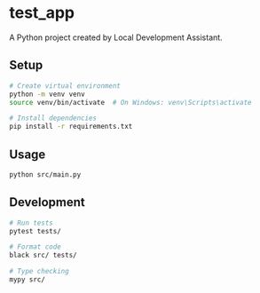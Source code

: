 # test_app

A Python project created by Local Development Assistant.

## Setup
```bash
# Create virtual environment
python -m venv venv
source venv/bin/activate  # On Windows: venv\Scripts\activate

# Install dependencies
pip install -r requirements.txt
```

## Usage
```bash
python src/main.py
```

## Development
```bash
# Run tests
pytest tests/

# Format code
black src/ tests/

# Type checking
mypy src/
```
